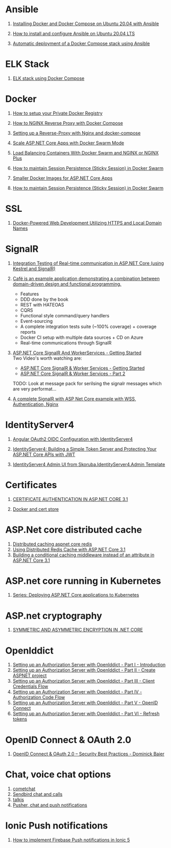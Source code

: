 # Ansible

1. [Installing Docker and Docker Compose on Ubuntu 20.04 with Ansible](https://graspingtech.com/install-docker-ansible/)

2. [How to install and configure Ansible on Ubuntu 20.04 LTS](https://www.unixmen.com/how-to-install-and-configure-ansible-on-ubuntu-20-04-lts/)

3. [Automatic deployment of a Docker Compose stack using Ansible ](https://www.codenotary.com/blog/automatic-deployment-of-a-docker-compose-stack-using-ansible/)


# ELK Stack

1. [ELK stack using Docker Compose](https://medium.com/faun/elk-stack-using-docker-compose-99d36a22a83c)


# Docker 
1. [How to setup your Private Docker Registry](https://www.devonblog.com/containers/how-to-setup-your-private-docker-registry/)

2. [How to NGINX Reverse Proxy with Docker Compose](https://dzone.com/articles/how-to-nginx-reverse-proxy-with-docker-compose)

3. [Setting up a Reverse-Proxy with Nginx and docker-compose](https://www.domysee.com/blogposts/reverse-proxy-nginx-docker-compose)

4. [Scale ASP.NET Core Apps with Docker Swarm Mode](https://www.pluralsight.com/guides/scale-asp-net-core-apps-with-docker-swarm-mode)

5. [Load Balancing Containers With Docker Swarm and NGINX or NGINX Plus](https://dzone.com/articles/load-balancing-containers-with-docker-swarm-and-ng)

6. [How to maintain Session Persistence (Sticky Session) in Docker Swarm](http://www.littlebigextra.com/how-to-maintain-session-persistence-sticky-session-in-docker-swarm-with-multiple-containers/)

7. [Smaller Docker Images for ASP.NET Core Apps](https://itnext.io/smaller-docker-images-for-asp-net-core-apps-bee4a8fd1277)
8. [How to maintain Session Persistence (Sticky Session) in Docker Swarm](http://littlebigextra.com/how-to-maintain-session-persistence-sticky-session-in-docker-swarm-with-multiple-containers/)


# SSL
1. [Docker-Powered Web Development Utilizing HTTPS and Local Domain Names](https://betterprogramming.pub/docker-powered-web-development-utilizing-https-and-local-domain-names-a57f129e1c4d)


# SignalR

1. [Integration Testing of Real-time communication in ASP.NET Core (using Kestrel and SignalR)](https://www.dotnetcurry.com/aspnet-core/1519/integration-testing-signalr-kestrel)


2. [Café is an example application demonstrating a combination between domain-driven design and functional programming.](https://github.com/dnikolovv/cafe) 
   - Features
   - DDD done by the book
   - REST with HATEOAS
   - CQRS
   - Functional style command/query handlers
   - Event-sourcing
   - A complete integration tests suite (~100% coverage) + coverage reports
   - Docker CI setup with multiple data sources + CD on Azure
   - Real-time communications through SignalR

3. [ASP.NET Core SignalR And WorkerServices - Getting Started](https://github.com/matlus/SignalRAndWorkerServices-GettingStarted)   
    Two Video's worth watching are: 
    - [ASP.NET Core SignalR & Worker Services - Getting Started](https://www.youtube.com/watch?v=s9xnR23sq5U&t=1508s)
    - [ASP.NET Core SignalR & Worker Services - Part 2](https://www.youtube.com/watch?v=k7bDhk3daJE)

    TODO: Look at message pack for serilsing  the signalr messages which are very performat...
4. [A complete SignalR with ASP Net Core example with WSS, Authentication, Nginx](https://kimsereyblog.blogspot.com/2018/07/signalr-with-asp-net-core.html)

# IdentityServer4
1.  [Angular OAuth2 OIDC Configuration with IdentityServer4](https://code-maze.com/angular-oauth2-oidc-configuration-identityserver4/)

2. [IdentityServer4: Building a Simple Token Server and Protecting Your ASP.NET Core APIs with JWT](https://vmsdurano.com/apiboilerplate-and-identityserver4-access-control-for-apis/)

3. [IdentityServer4 Admin UI from Skoruba.IdentityServer4.Admin Template](https://medium.com/scrum-and-coke/identityserver4-admin-ui-from-skoruba-template-84bd33bb9533)


# Certificates
1. [CERTIFICATE AUTHENTICATION IN ASP.NET CORE 3.1](https://damienbod.com/2019/06/13/certificate-authentication-in-asp-net-core-3-0/)

2. [Docker and cert store](https://github.com/gsoft-inc/dotnet-certificate-tool/tree/master/docker-example)

# ASP.Net core distributed cache
1. [Distributed caching aspnet core redis](https://sahansera.dev/distributed-caching-aspnet-core-redis/)
2. [Using Distributed Redis Cache with ASP.NET Core 3.1](https://tutexchange.com/using-distributed-redis-cache-with-asp-net-core-3-1/)
3. [Building a conditional caching middleware instead of an attribute in ASP.NET Core 3.1](https://anthonygiretti.com/2020/05/03/buidling-a-conditional-caching-middleware-instead-of-an-attribute/)


# ASP.net core running in Kubernetes
1. [Series: Deploying ASP.NET Core applications to Kubernetes](https://andrewlock.net/series/deploying-asp-net-core-applications-to-kubernetes/)

# ASP.net cryptography
1. [SYMMETRIC AND ASYMMETRIC ENCRYPTION IN .NET CORE](https://damienbod.com/2020/08/19/symmetric-and-asymmetric-encryption-in-net-core/)

# OpenIddict 
1. [Setting up an Authorization Server with OpenIddict - Part I - Introduction](https://dev.to/robinvanderknaap/setting-up-an-authorization-server-with-openiddict-part-i-introduction-4jid)
2. [Setting up an Authorization Server with OpenIddict - Part II - Create ASPNET project](https://dev.to/robinvanderknaap/setting-up-an-authorization-server-with-openiddict-part-ii-create-aspnet-project-4949)
3. [Setting up an Authorization Server with OpenIddict - Part III - Client Credentials Flow](https://dev.to/robinvanderknaap/setting-up-an-authorization-server-with-openiddict-part-iii-client-credentials-flow-55lp)
4. [Setting up an Authorization Server with OpenIddict - Part IV - Authorization Code Flow](https://dev.to/robinvanderknaap/setting-up-an-authorization-server-with-openiddict-part-iv-authorization-code-flow-3eh8)
5. [Setting up an Authorization Server with OpenIddict - Part V - OpenID Connect](https://dev.to/robinvanderknaap/setting-up-an-authorization-server-with-openiddict-part-v-openid-connect-a8j)
6. [Setting up an Authorization Server with OpenIddict - Part VI - Refresh tokens](https://dev.to/robinvanderknaap/setting-up-an-authorization-server-with-openiddict-part-vi-refresh-tokens-5669)

# OpenID Connect & OAuth 2.0
1. [OpenID Connect & OAuth 2.0 – Security Best Practices - Dominick Baier](https://www.youtube.com/watch?v=jeRALmfyoqg)

# Chat, voice chat options
1. [cometchat](https://www.cometchat.com/pro-pricing)
2. [Sendbird chat and calls](https://sendbird.com/features/chat-messaging)
3. [talkjs](https://talkjs.com/)
4. [Pusher, chat and push notifications](https://pusher.com/channels/pricing)


# Ionic Push notifications
1. [How to implement Firebase Push notifications in Ionic 5](https://enappd.com/blog/how-to-implement-firebase-push-notifications-in-ionic-apps/157/)



